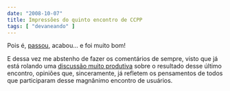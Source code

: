 ```yaml
---
date: "2008-10-07"
title: Impressões do quinto encontro de CCPP
tags: [ "devaneando" ]
---
```


Pois é, [passou](http://www.caloni.com.br/v), acabou... e foi muito bom!

E dessa vez me abstenho de fazer os comentários de sempre, visto que já está rolando uma [discussão muito produtiva](http://groups.google.com/group/ccppbrasil/browse_thread/thread/f088e1833564f756/5ea38098b1828b7f?show_docid=5ea38098b1828b7f#) sobre o resultado desse último encontro, opiniões que, sinceramente, já refletem os pensamentos de todos que participaram desse magnânimo encontro de usuários.


